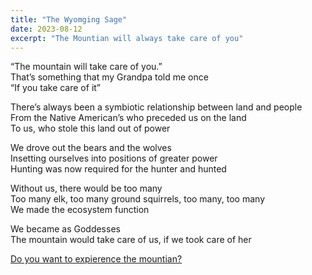 ```yaml
---
title: "The Wyomging Sage"
date: 2023-08-12
excerpt: "The Mountian will always take care of you"
---
```


“The mountain will take care of you.”\
That’s something that my Grandpa told me once\
“If you take care of it”

There’s always been a symbiotic relationship between land and people\
From the Native American’s who preceded us on the land\
To us, who stole this land out of power

We drove out the bears and the wolves\
Insetting ourselves into positions of greater power\
Hunting was now required for the hunter and hunted

Without us, there would be too many\
Too many elk, too many ground squirrels, too many, too many\
We made the ecosystem function

We became as Goddesses\
The mountain would take care of us, if we took care of her

[Do you want to expierence the mountian?](/FEAR)
